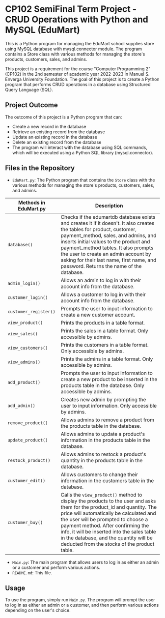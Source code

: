 # CP102 SemiFinal Term Project - CRUD Operations with Python and MySQL (EduMart)

This is a Python program for managing the EduMart school supplies store using MySQL database with mysql.connector module. The program contains a Store class with various methods for managing the store's products, customers, sales, and admins.

This project is a requirement for the course "Computer Programming 2" (CP102) in the 2nd semester of academic year 2022-2023 in Manuel S. Enverga University Foundation. The goal of this project is to create a Python program that performs CRUD operations in a database using Structured Query Language (SQL).

## Project Outcome
The outcome of this project is a Python program that can:

* Create a new record in the database
* Retrieve an existing record from the database
* Update an existing record in the database
* Delete an existing record from the database
* The program will interact with the database using SQL commands, which will be executed using a Python SQL library (mysql.connector).

## Files in the Repository
- `EduMart.py`: The Python program that contains the `Store` class with the various methods for managing the store's products, customers, sales, and admins.

| Methods in EduMart.py | Description |
| --- | --- |
| `database()` | Checks if the edumartdb database exists and creates it if it doesn't. It also creates the tables for product, customer, payment_method, sales, and admins, and inserts initial values to the product and payment_method tables. It also prompts the user to create an admin account by asking for their last name, first name, and password. Returns the name of the database. |
| `admin_login()` | Allows an admin to log in with their account info from the database. |
| `customer_login()` | Allows a customer to log in with their account info from the database. |
| `customer_register()` | Prompts the user to input information to create a new customer account. |
| `view_product()` | Prints the products in a table format. |
| `view_sales()` | Prints the sales in a table format. Only accessible by admins. |
| `view_customers()` | Prints the customers in a table format. Only accessible by admins. |
| `view_admins()` | Prints the admins in a table format. Only accessible by admins. |
| `add_product()` | Prompts the user to input information to create a new product to be inserted in the products table in the database. Only accessible by admins. |
| `add_admin()` | Creates new admin by prompting the user to input information. Only accessible by admins. |
| `remove_product()` | Allows admins to remove a product from the products table in the database. |
| `update_product()` | Allows admins to update a product's information in the products table in the database. |
| `restock_product()` | Allows admins to restock a product's quantity in the products table in the database. |
| `customer_edit()` | Allows customers to change their information in the customers table in the database. |
| `customer_buy()` | Calls the `view_product()` method to display the products to the user and asks them for the product_id and quantity. The price will automatically be calculated and the user will be prompted to choose a payment method. After confirming the info, it will be inserted into the sales table in the database, and the quantity will be deducted from the stocks of the product table. |

- `Main.py`: The main program that allows users to log in as either an admin or a customer and perform various actions.
- `README.md`: This file.

## Usage
To use the program, simply run `Main.py`. The program will prompt the user to log in as either an admin or a customer, and then perform various actions depending on the user's choice.
